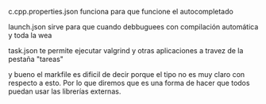 c.cpp.properties.json funciona para que funcione el autocompletado

launch.json sirve para que cuando debbuguees con compilación automática y toda la wea

task.json te permite ejecutar valgrind y otras aplicaciones a travez de la pestaña "tareas"

y bueno el markfile es dificil de decir porque el tipo no es muy claro con respecto a esto. Por lo que diremos que es una forma de hacer que todos puedan usar las librerías externas.